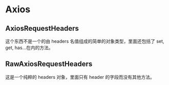 # Axios

## AxiosRequestHeaders

这个东西不是一个的由 headers 名值组成的简单的对象类型，里面还包括了 set, get, has...在内的方法。

## RawAxiosRequestHeaders

这是一个纯粹的 headers 对象，里面只有 header 的字段而没有其他方法。